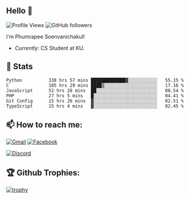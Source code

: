 
<h2>Hello 👋</h2> 

![Profile Views](https://komarev.com/ghpvc/?username=Homiez09&label=Profile%20views&color=0e75b6&style=flat)
![GitHub followers](https://img.shields.io/github/followers/HomieZ09.svg?style=social&label=Follow)


I'm Phumrapee Soenvanichakul!

- <i>Currently:</i> CS Student at KU.

<h2>👀 Stats</h2>

<!--START_SECTION:waka-->

```text
Python          338 hrs 57 mins █████████████▓░░░░░░░░░░░   55.15 %
C               105 hrs 29 mins ████▒░░░░░░░░░░░░░░░░░░░░   17.16 %
JavaScript      52 hrs 28 mins  ██░░░░░░░░░░░░░░░░░░░░░░░   08.54 %
PHP             27 hrs 5 mins   █░░░░░░░░░░░░░░░░░░░░░░░░   04.41 %
Git Config      15 hrs 26 mins  ▓░░░░░░░░░░░░░░░░░░░░░░░░   02.51 %
TypeScript      15 hrs 4 mins   ▓░░░░░░░░░░░░░░░░░░░░░░░░   02.45 %
```

<!--END_SECTION:waka-->

<h2>📫 How to reach me:</h2>

<a href="mailto:phumrapeesoen1@gmail.com">![Gmail](https://img.shields.io/badge/Gmail-D14836?style=for-the-badge&logo=gmail&logoColor=white)</a> 
<a href="https://web.facebook.com/phumrapee.soenvanichakul.3/">![Facebook](https://img.shields.io/badge/Facebook-4267B2?style=for-the-badge&logo=facebook&logoColor=white)</a>

<a href="https://discord.gg/EWnAEUtFVm">![Discord](https://discord.c99.nl/widget/theme-1/297740667784921089.png)</a> 

<h2>🏆 Github Trophies:</h2>

[![trophy](https://github-profile-trophy.vercel.app/?username=Homiez09&theme=discord&row=1)](https://github.com/ryo-ma/github-profile-trophy)
